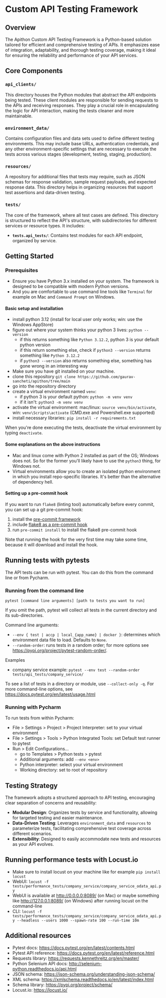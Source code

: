 # Custom API Testing Framework

## Overview

The Apithon Custom API Testing Framework is a Python-based solution tailored for efficient and comprehensive testing of APIs. It emphasizes ease of integration, adaptability, and thorough testing coverage, making it ideal for ensuring the reliability and performance of your API services.

## Core Components

### `api_clients/`

This directory houses the Python modules that abstract the API endpoints being tested. These client modules are responsible for sending requests to the APIs and receiving responses. They play a crucial role in encapsulating the logic for API interaction, making the tests cleaner and more maintainable.

### `environment_data/`

Contains configuration files and data sets used to define different testing environments. This may include base URLs, authentication credentials, and any other environment-specific settings that are necessary to execute the tests across various stages (development, testing, staging, production).

### `resources/`

A repository for additional files that tests may require, such as JSON schemas for response validation, sample request payloads, and expected response data. This directory helps in organizing resources that support test assertions and data-driven testing.

### `tests/`

The core of the framework, where all test cases are defined. This directory is structured to reflect the API's structure, with subdirectories for different services or resource types. It includes:

- **`tests.api_tests/`**: Contains test modules for each API endpoint, organized by service.

## Getting Started

### Prerequisites

- Ensure you have Python 3.x installed on your system. The framework is designed to be compatible with modern Python versions.
- And you are comfortable to use command line tools like `Terminal` for example on Mac and `Command Prompt` on Windows.

#### Basic setup and installation
- install python 3.12 (install for local user only works; win: use the Windows AppStore)
- figure out where your system thinks your python 3 lives: `python --version`
  - if this returns something like `Python 3.12.2`, python 3 is your default python version
  - if this return something else, check if `python3 --version` returns something like `Python 3.12.2`
  - if `python3 --version` also returns something else, something has gone wrong in an interesting way
- Make sure you have git installed on your machine.
- clone this repository `git clone https://github.com/gaurav-sancheti/apithon/tree/main`
- go into the repository directory
- create a virtual environment named `venv`:
  - if python 3 is your default python: `python -m venv venv`
  - if it isn't: `python3 -m venv venv`
- activate the virtual environment: mac/linux: `source venv/bin/activate`, win: `venv\Scripts\activate` (CMD.exe and Powershell.exe supported)
- install necessary libraries: `pip install -r requirements.txt`

When you're done executing the tests, deactivate the virtual environment by typing `deactivate`.

#### Some explanations on the above instructions
- Mac and linux come with Python 2 installed as part of the OS; Windows does not. So for the former you'll likely have to use the `python3` thing, for Windows not.
- Virtual environments allow you to create an isolated python environment in which you install repo-specific libraries. It's better than the alternative of dependency hell.


#### Setting up a pre-commit hook
If you want to run `flake8` (linting tool) automatically before every commit, you can set up a git pre-commit hook:
1. install the [pre-commit framework](https://pre-commit.com/#install)
1. include [flake8 as a pre-commit hook](https://flake8.pycqa.org/en/latest/user/using-hooks.html#usage-with-the-pre-commit-git-hooks-framework)
1. run `pre-commit install` to install the flake8 pre-commit hook

Note that running the hook for the very first time may take some time, because it will download and install the hook.

## Running tests with pytests
The API tests can be run with pytest. You can do this from the command line or from Pycharm.

### Running from the command line
`pytest [command line arguments] [path to tests you want to run]`

If you omit the path, pytest will collect all tests in the current directory and its sub-directories.

Command line arguments: 
- `--env { test | accp | local_{app_name} | docker }`: determines which environment data file to load. Defaults to `None`.
- `--random-order`: runs tests in a random order; for more options see https://pypi.org/project/pytest-random-order/.

Examples
* company service example: `pytest --env test --random-order tests/api_tests/company_service/`

To see a list of tests in a directory or module, use `--collect-only -q`.
For more command-line options, see https://docs.pytest.org/en/latest/usage.html


### Running with Pycharm
To run tests from within Pycharm:
- File > Settings > Project > Project Interpreter: set to your virtual environment
- File > Settings > Tools > Python Integrated Tools: set Default test runner to pytest
- Run > Edit Configurations...
    - go to Templates > Python tests > pytest
    - Additional arguments: add `--env <env>`
    - Python interpreter: select your virtual environment
    - Working directory: set to root of repository

## Testing Strategy

The framework adopts a structured approach to API testing, encouraging clear separation of concerns and reusability:

- **Modular Design**: Organizes tests by service and functionality, allowing for targeted testing and easier maintenance.
- **Data-Driven Testing**: Leverages `environment_data` and `resources` to parameterize tests, facilitating comprehensive test coverage across different scenarios.
- **Extensibility**: Designed to easily accommodate new tests and resources as your API evolves.


## Running performance tests with Locust.io
- Make sure to install locust on your machine like for example `pip install locust`
- WebUI: `locust -f tests/performance_tests/company_service/company_service_odata_api.py`  
- WebUI is available at http://0.0.0.0:8089/ (on Mac) or maybe something like http://127.0.0.1:8089/ (on Windows) after running locust on the command-line     
- CLI: `locust -f tests/performance_tests/company_service/company_service_odata_api.py --headless --users 1000 --spawn-rate 100 --run-time 10m`


## Additional resources
- Pytest docs: https://docs.pytest.org/en/latest/contents.html
- Pytest API reference: https://docs.pytest.org/en/latest/reference.html
- Requests library: https://requests.kennethreitz.org/en/master/
- Python Selenium API docs: http://selenium-python.readthedocs.io/api.html
- JSON schema: https://json-schema.org/understanding-json-schema/
- XML schema: https://xmlschema.readthedocs.io/en/latest/index.html
- Schema library: https://pypi.org/project/schema/
- Locust.io: https://locust.io/

